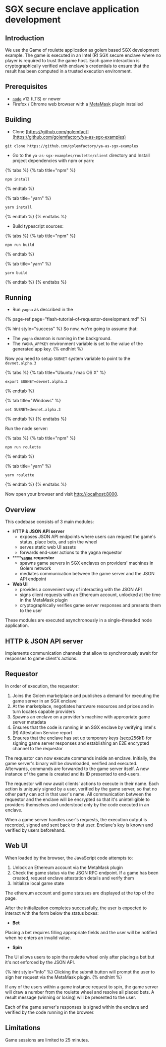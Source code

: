 # SGX secure enclave application development

## Introduction

We use the Game of roulette application as golem based SGX development example. The game is executed in an Intel \(R\) SGX secure enclave where no player is required to trust the game host. Each game interaction is cryptographically verified with enclave's credentials to ensure that the result has been computed in a trusted execution environment.

## Prerequisites

* [`node`](https://nodejs.org/en/download/) v12 \(LTS\) or newer
* Firefox / Chrome web browser with a [MetaMask](https://metamask.io/download.html) plugin installed

## Building

* Clone [https://github.com/golemfact](https://github.com/golemfactory/ya-as-sgx-examples)

```text
git clone https://github.com/golemfactory/ya-as-sgx-examples
```

* Go to the `ya-as-sgx-examples/roulette/client` directory and Install project dependencies with npm or yarn:

{% tabs %}
{% tab title="npm" %}
```text
npm install
```
{% endtab %}

{% tab title="yarn" %}
```text
yarn install
```
{% endtab %}
{% endtabs %}

* Build typescript sources:

{% tabs %}
{% tab title="npm" %}
```text
npm run build
```
{% endtab %}

{% tab title="yarn" %}
```text
yarn build
```
{% endtab %}
{% endtabs %}

## Running

* Run `yagna` as described in the

{% page-ref page="flash-tutorial-of-requestor-development.md" %}

{% hint style="success" %}
So now, we're going to assume that:

* The `yagna` deamon is running in the background. 
* The `YAGNA_APPKEY` environment variable is set to the value of the generated app key.
{% endhint %}

Now you need to setup `SUBNET` system variable to point to the `devnet.alpha.3`

{% tabs %}
{% tab title="Ubuntu / mac OS X" %}
```text
export SUBNET=devnet.alpha.3
```
{% endtab %}

{% tab title="Windows" %}
```text
set SUBNET=devnet.alpha.3
```
{% endtab %}
{% endtabs %}

Run the node server:

{% tabs %}
{% tab title="npm" %}
```text
npm run roulette
```
{% endtab %}

{% tab title="yarn" %}
```
yarn roulette
```
{% endtab %}
{% endtabs %}

Now open your browser and visit [http://localhost:8000](http://localhost:8000/).

## Overview

This codebase consists of 3 main modules:

* **HTTP & JSON API server**
  * exposes JSON API endpoints where users can request the game's status, place bets, and spin the wheel
  * serves static web UI assets
  * forwards end-user actions to the yagna requestor
* \*\*\*\*[**`yagna`**](https://handbook.golem.network/introduction/golem-overview#golem-architecture) **requestor**
  * spawns game servers in SGX enclaves on providers' machines in Golem network
  * mediates communication between the game server and the JSON API endpoint
* **Web UI**
  * provides a convenient way of interacting with the JSON API
  * signs client requests with an Ethereum account, unlocked at the time in the MetaMask plugin
  * cryptographically verifies game server responses and presents them to the user

These modules are executed asynchronously in a single-threaded node application.

## **HTTP & JSON API server**

Implements communication channels that allow to synchronously await for responses to game client's actions.

## Requestor

In order of execution, the requestor:

1. Joins the Golem marketplace and publishes a demand for executing the game server in an SGX enclave
2. At the marketplace, negotiates hardware resources and prices and in turn locates capable providers
3. Spawns an enclave on a provider's machine with appropriate game server metadata
4. Ensures that the code is running in an SGX enclave by verifying Intel's \(R\) Attestation Service report
5. Ensures that the enclave has set up temporary keys \(secp256k1\) for signing game server responses and establishing an E2E encrypted channel to the requestor

The requestor can now execute commands inside an enclave. Initially, the game server's binary will be downloaded, verified and executed. Afterwards, commands are forwarded to the game server itself. A new instance of the game is created and its ID presented to end-users.

The requestor will now await clients' actions to execute in their name. Each action is uniquely signed by a user, verified by the game server, so that no other party can act in that user's name. All communication between the requestor and the enclave will be encrypted so that it's unintelligible to providers themselves and understood only by the code executed in an enclave.

When a game server handles user's requests, the execution output is recorded, signed and sent back to that user. Enclave's key is known and verified by users beforehand.

## Web UI

When loaded by the browser, the JavaScript code attempts to:

1. Unlock an Ethereum account via the MetaMask plugin
2. Check the game status via the JSON RPC endpoint. If a game has been created, request enclave attestation details and verify them
3. Initialize local game state

The ethereum account and game statuses are displayed at the top of the page.

After the initialization completes successfully, the user is expected to interact with the form below the status boxes:

* **Bet**

Placing a bet requires filling appropriate fields and the user will be notified when he enters an invalid value.

* **Spin**

The UI allows users to spin the roulette wheel only after placing a bet but it's not enforced by the JSON API.

{% hint style="info" %}
Clicking the submit button will prompt the user to sign her request via the MetaMask plugin.
{% endhint %}

If any of the users within a game instance request to spin, the game server will draw a number from the roulette wheel and resolve all placed bets. A result message \(winning or losing\) will be presented to the user.

Each of the game server's responses is signed within the enclave and verified by the code running in the browser.

## Limitations

Game sessions are limited to 25 minutes.

